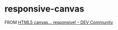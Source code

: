 responsive-canvas
=================
FROM [HTML5 canvas... responsive! - DEV Community](https://dev.to/georgedoescode/html5-canvas-responsive-2keh)
